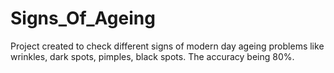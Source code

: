 # Signs_Of_Ageing
Project created to check different signs of modern day ageing problems like wrinkles, dark spots, pimples, black spots. The accuracy being 80%.

#

